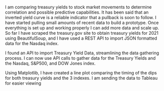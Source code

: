I am comparing treasury yields to stock market movements to determine correlation and possible predictive capabilities.  It has been said that an inverted yield curve is a reliable indicator that a pullback is soon to follow.  I have started pulling small amounts of recent data to build a prototype.  Once everything is set up and working properly I can add more data and scale up.
So far I have scraped the treasury.gov site to obtain treasury yields for 2021 using BeautifulSoup, and I have used a REST API to import JSON formatted data for the Nasdaq index.

I found an API to import Treasury Yield Data, streamlining the data gathering process.  I can now use API calls to gather data for the Treasury Yields and the Nasdaq, S&P500, and DOW Jones index.

Using Matplotlib, I have created a line plot comparing the timing of the dips for both treasury yields and the 3 indexes.  I am sending the data to Tableau for easier viewing
